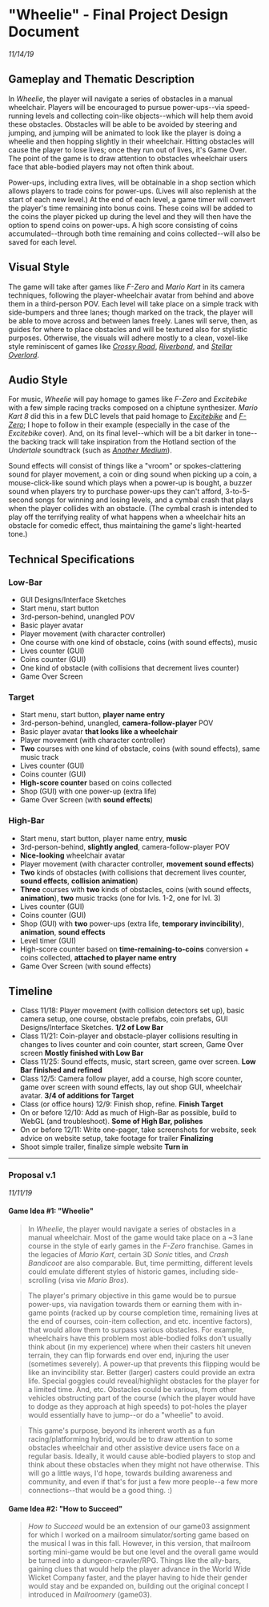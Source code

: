 # "Wheelie" - Final Project Design Document
*11/14/19*

## Gameplay and Thematic Description
In *Wheelie*, the player will navigate a series of obstacles in a manual wheelchair. Players will be encouraged to pursue power-ups--via speed-running levels and collecting coin-like objects--which will help them avoid these obstacles. Obstacles will be able to be avoided by steering and jumping, and jumping will be animated to look like the player is doing a wheelie and then hopping slightly in their wheelchair. Hitting obstacles will cause the player to lose lives; once they run out of lives, it's Game Over. The point of the game is to draw attention to obstacles wheelchair users face that able-bodied players may not often think about.

Power-ups, including extra lives, will be obtainable in a shop section which allows players to trade coins for power-ups. (Lives will also replenish at the start of each new level.) At the end of each level, a game timer will convert the player's time remaining into bonus coins. These coins will be added to the coins the player picked up during the level and they will then have the option to spend coins on power-ups. A high score consisting of coins accumulated--through both time remaining and coins collected--will also be saved for each level.

## Visual Style
The game will take after games like *F-Zero* and *Mario Kart* in its camera techniques, following the player-wheelchair avatar from behind and above them in a third-person POV. Each level will take place on a simple track with side-bumpers and three lanes; though marked on the track, the player will be able to move across and between lanes freely. Lanes will serve, then, as guides for where to place obstacles and will be textured also for stylistic purposes. Otherwise, the visuals will adhere mostly to a clean, voxel-like style reminiscent of games like [*Crossy Road*](https://www.youtube.com/watch?v=siHkMYNMBkM), [*Riverbond*](https://cococucumber.co/home/riverbond/), and [*Stellar Overlord*](https://www.ign.com/videos/2017/03/29/stellar-overload-trailer).

## Audio Style
For music, *Wheelie* will pay homage to games like *F-Zero* and *Excitebike* with a few simple racing tracks composed on a chiptune synthesizer. *Mario Kart 8* did this in a few DLC levels that paid homage to [*Excitebike*](https://www.youtube.com/watch?v=rGQGJFnZEik) and [*F-Zero*](https://youtu.be/obr-T3e_wY8); I hope to follow in their example (especially in the case of the *Excitebike* cover). And, on its final level--which will be a bit darker in tone--the backing track will take inspiration from the Hotland section of the *Undertale* soundtrack (such as [*Another Medium*](https://www.youtube.com/watch?v=xLsuam9o9BA)).

Sound effects will consist of things like a "vroom" or spokes-clattering sound for player movement, a coin or ding sound when picking up a coin, a mouse-click-like sound which plays when a power-up is bought, a buzzer sound when players try to purchase power-ups they can't afford, 3-to-5-second songs for winning and losing levels, and a cymbal crash that plays when the player collides with an obstacle. (The cymbal crash is intended to play off the terrifying reality of what happens when a wheelchair hits an obstacle for comedic effect, thus maintaining the game's light-hearted tone.) 

## Technical Specifications
### Low-Bar
* GUI Designs/Interface Sketches
* Start menu, start button
* 3rd-person-behind, unangled POV
* Basic player avatar
* Player movement (with character controller)
* One course with one kind of obstacle, coins (with sound effects), music
* Lives counter (GUI)
* Coins counter (GUI)
* One kind of obstacle (with collisions that decrement lives counter)
* Game Over Screen

### Target
* Start menu, start button, **player name entry**
* 3rd-person-behind, unangled, **camera-follow-player** POV
* Basic player avatar **that looks like a wheelchair**
* Player movement (with character controller)
* **Two** courses with one kind of obstacle, coins (with sound effects), same music track
* Lives counter (GUI)
* Coins counter (GUI)
* **High-score counter** based on coins collected
* Shop (GUI) with one power-up (extra life)
* Game Over Screen (with **sound effects**)

### High-Bar
* Start menu, start button, player name entry, **music**
* 3rd-person-behind, **slightly angled**, camera-follow-player POV
* **Nice-looking** wheelchair avatar
* Player movement (with character controller, **movement sound effects**)
* **Two** kinds of obstacles (with collisions that decrement lives counter, **sound effects**, **collision animation**)
* **Three** courses with **two** kinds of obstacles, coins (with sound effects, **animation**), **two** music tracks (one for lvls. 1-2, one for lvl. 3)
* Lives counter (GUI)
* Coins counter (GUI)
* Shop (GUI) with **two** power-ups (extra life, **temporary invincibility**), **animation**, **sound effects**
* Level timer (GUI)
* High-score counter based on **time-remaining-to-coins** conversion + coins collected, **attached to player name entry**
* Game Over Screen (with sound effects)

## Timeline
* Class 11/18: Player movement (with collision detectors set up), basic camera setup, one course, obstacle prefabs, coin prefabs, GUI Designs/Interface Sketches. **1/2 of Low Bar**
* Class 11/21: Coin-player and obstacle-player collisions resulting in changes to lives counter and coin counter, start screen, Game Over screen **Mostly finished with Low Bar**
* Class 11/25: Sound effects, music, start screen, game over screen. **Low Bar finished and refined**
* Class 12/5: Camera follow player, add a course, high score counter, game over screen with sound effects, lay out shop GUI, wheelchair avatar. **3/4 of additions for Target**
* Class (or office hours) 12/9: Finish shop, refine. **Finish Target**
* On or before 12/10: Add as much of High-Bar as possible, build to WebGL (and troubleshoot). **Some of High Bar, polishes**
* On or before 12/11: Write one-pager, take screenshots for website, seek advice on website setup, take footage for trailer **Finalizing**
* Shoot simple trailer, finalize simple website **Turn in**

***
### Proposal v.1
*11/11/19*

#### Game Idea #1: "Wheelie"
> In *Wheelie*, the player would navigate a series of obstacles in a manual wheelchair. Most of the game would take place on a ~3 lane course in the style of early games in the *F-Zero* franchise. Games in the legacies of *Mario Kart*, certain 3D *Sonic* titles, and *Crash Bandicoot* are also comparable. But, time permitting, different levels could emulate different styles of historic games, including side-scrolling (visa vie *Mario Bros*).

> The player's primary objective in this game would be to pursue power-ups, via navigation towards them or earning them with in-game points (racked up by course completion time, remaining lives at the end of courses, coin-item collection, and etc. incentive factors), that would allow them to surpass various obstacles. For example, wheelchairs have this problem most able-bodied folks don't usually think about (in my experience) where when their casters hit uneven terrain, they can flip forwards end over end, injuring the user (sometimes severely). A power-up that prevents this flipping would be like an invincibility star. Better (larger) casters could provide an extra life. Special goggles could reveal/highlight obstacles for the player for a limited time. And, etc. Obstacles could be various, from other vehicles obstructing part of the course (which the player would have to dodge as they approach at high speeds) to pot-holes the player would essentially have to jump--or do a "wheelie" to avoid.

> This game's purpose, beyond its inherent worth as a fun racing/platforming hybrid, would be to draw attention to some obstacles wheelchair and other assistive device users face on a regular basis. Ideally, it would cause able-bodied players to stop and think about these obstacles when they might not have otherwise. This will go a little ways, I'd hope, towards building awareness and community, and even if that's for just a few more people--a few more connections--that would be a good thing. :)

#### Game Idea #2: "How to Succeed"
> *How to Succeed* would be an extension of our game03 assignment for which I worked on a mailroom simulator/sorting game based on the musical I was in this fall. However, in this version, that mailroom sorting mini-game would be but one level and the overall game would be turned into a dungeon-crawler/RPG. Things like the ally-bars, gaining clues that would help the player advance in the World Wide Wicket Company faster, and the player having to hide their gender would stay and be expanded on, building out the original concept I introduced in *Mailroomery* (game03).